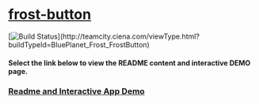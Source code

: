 # [frost-button](https://bitbucket.ciena.com/projects/bp_frost/repos/frost-button)

[![Build Status](http://teamcity.ciena.com/app/rest/builds/buildType:(id:BluePlanet_Frost_FrostButton)/statusIcon)](http://teamcity.ciena.com/viewType.html?buildTypeId=BluePlanet_Frost_FrostButton)

#### Select the link below to view the README content and interactive DEMO page.

### [Readme and Interactive App Demo](https://bitbucket.ciena.com/pages/BP_FROST/frost-button/gh-pages/browse/)
